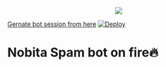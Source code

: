 <p align="center">
  <img src="https://telegra.ph/file/8c0c0dc2721c54857acf0.jpg">
  </p>
  

[Gernate bot session from here](https://replit.com/@jattpawan/UstadOp#main.py)
[![Deploy](https://www.herokucdn.com/deploy/button.svg)](https://dashboard.heroku.com/new?template=https://github.com/kuldiprathod/DESTROYER)


# Nobita Spam bot on fire🔥
